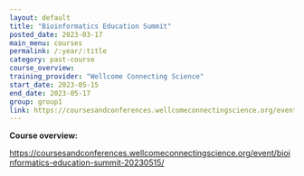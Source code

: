 ```yaml
---
layout: default
title: "Bioinformatics Education Summit"
posted_date: 2023-03-17
main_menu: courses
permalink: /:year/:title
category: past-course
course_overview: 
training_provider: "Wellcome Connecting Science"
start_date: 2023-05-15
end_date: 2023-05-17
group: group1
link: https://coursesandconferences.wellcomeconnectingscience.org/event/bioinformatics-education-summit-20230515/
---
```

  
<!-- ### SARS-CoV-2 NGS bioinformatics course 2021 -->
<p align="left"><b >Course overview:</b></p>

<p><a href="https://coursesandconferences.wellcomeconnectingscience.org/event/bioinformatics-education-summit-20230515/">https://coursesandconferences.wellcomeconnectingscience.org/event/bioinformatics-education-summit-20230515/</a></p>
